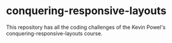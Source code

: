 # conquering-responsive-layouts

This repository has all the coding challenges of the Kevin Powel's  conquering-responsive-layouts course.